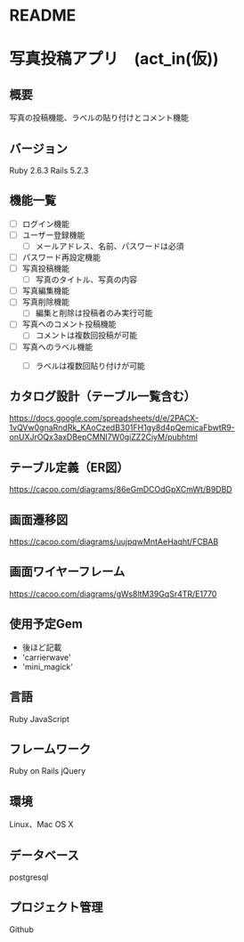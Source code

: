 # README

# 写真投稿アプリ　(act_in(仮))

## 概要
写真の投稿機能、ラベルの貼り付けとコメント機能

## バージョン
Ruby 2.6.3
Rails 5.2.3

## 機能一覧
- [ ] ログイン機能
- [ ] ユーザー登録機能
  - [ ] メールアドレス、名前、パスワードは必須
- [ ] パスワード再設定機能
- [ ] 写真投稿機能
  - [ ] 写真のタイトル、写真の内容
- [ ] 写真編集機能
- [ ] 写真削除機能
  - [ ] 編集と削除は投稿者のみ実行可能
- [ ] 写真へのコメント投稿機能
  - [ ] コメントは複数回投稿が可能
- [ ] 写真へのラベル機能
  - [ ] ラベルは複数回貼り付けが可能


## カタログ設計（テーブル一覧含む）
https://docs.google.com/spreadsheets/d/e/2PACX-1vQVw0gnaRndRk_KAoCzedB301FH1gy8d4pQemicaFbwtR9-onUXJrOQx3axDBepCMNI7W0giZZ2CiyM/pubhtml

## テーブル定義（ER図）
https://cacoo.com/diagrams/86eGmDCOdGpXCmWt/B9DBD


## 画面遷移図
https://cacoo.com/diagrams/uujpqwMntAeHaqht/FCBAB


## 画面ワイヤーフレーム
https://cacoo.com/diagrams/gWs8ltM39GqSr4TR/E1770

## 使用予定Gem
* 後ほど記載
* 'carrierwave'
* 'mini_magick'


## 言語
Ruby
JavaScript

## フレームワーク
Ruby on Rails
jQuery

## 環境
Linux、Mac OS X

## データベース
postgresql

## プロジェクト管理
Github

